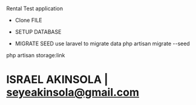 #

 Rental Test application

 - Clone FILE

 - SETUP DATABASE

 - MIGRATE SEED
 use laravel to migrate data
 php artisan migrate --seed


 php artisan storage:link 

 # ISRAEL AKINSOLA | seyeakinsola@gmail.com
